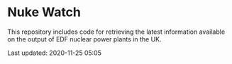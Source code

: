 # Nuke Watch

This repository includes code for retrieving the latest information available on the output of EDF nuclear power plants in the UK.

Last updated: 2020-11-25 05:05